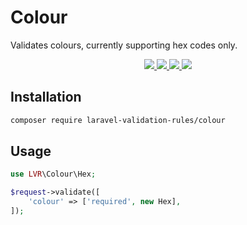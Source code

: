 # Colour

Validates colours, currently supporting hex codes only.

<p align="center">
  <a href="https://travis-ci.org/laravel-validation-rules/colour">
    <img src="https://img.shields.io/travis/laravel-validation-rules/colour.svg?style=flat-square">
  </a>
  <a href="https://scrutinizer-ci.com/g/laravel-validation-rules/colour/code-structure/master/code-coverage">
    <img src="https://img.shields.io/scrutinizer/coverage/g/laravel-validation-rules/colour.svg?style=flat-square">
  </a>
  <a href="https://scrutinizer-ci.com/g/laravel-validation-rules/colour">
    <img src="https://img.shields.io/scrutinizer/g/laravel-validation-rules/colour.svg?style=flat-square">
  </a>
  <a href="https://github.com/laravel-validation-rules/colour/blob/master/LICENSE">
    <img src="https://img.shields.io/github/license/laravel-validation-rules/colour.svg?style=flat-square">
  </a>
</p>

## Installation

```bash
composer require laravel-validation-rules/colour
```

## Usage

```php
use LVR\Colour\Hex;

$request->validate([
    'colour' => ['required', new Hex],
]);
```
